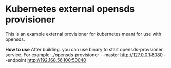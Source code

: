 # Kubernetes external opensds provisioner

This is an example external provisioner for kubernetes meant for use with opensds.

**How to use**
After building. you can use binary to start opensds-provsioner service. For example:
./opensds-provisioner --master http://127.0.0.1:8080 --endpoint http://192.168.56.100:50040

